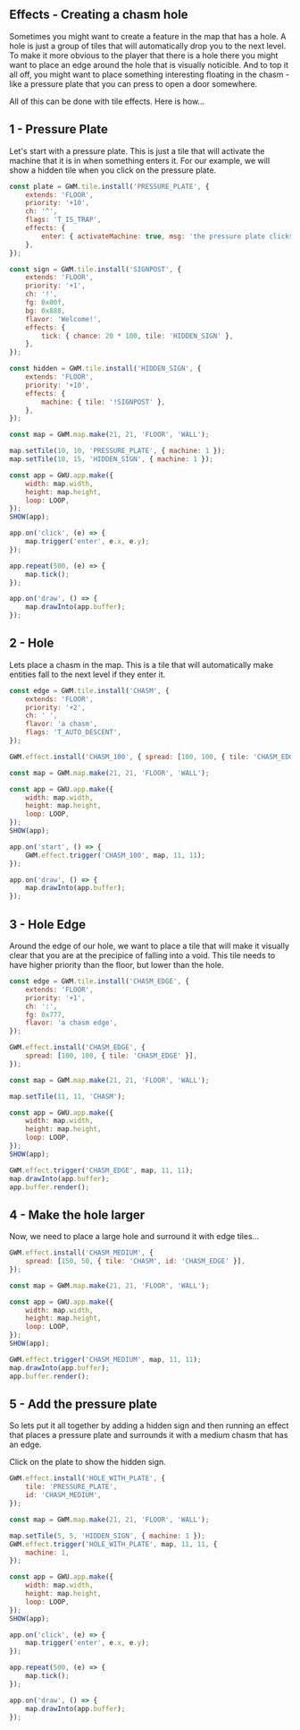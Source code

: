 ## Effects - Creating a chasm hole

Sometimes you might want to create a feature in the map that has a hole. A hole is just a group of tiles that will automatically drop you to the next level. To make it more obvious to the player that there is a hole there you might want to place an edge around the hole that is visually noticible. And to top it all off, you might want to place something interesting floating in the chasm - like a pressure plate that you can press to open a door somewhere.

All of this can be done with tile effects. Here is how...

## 1 - Pressure Plate

Let's start with a pressure plate. This is just a tile that will activate the machine that it is in when something enters it. For our example, we will show a hidden tile when you click on the pressure plate.

```js
const plate = GWM.tile.install('PRESSURE_PLATE', {
    extends: 'FLOOR',
    priority: '+10',
    ch: '^',
    flags: 'T_IS_TRAP',
    effects: {
        enter: { activateMachine: true, msg: 'the pressure plate clicks.' },
    },
});

const sign = GWM.tile.install('SIGNPOST', {
    extends: 'FLOOR',
    priority: '+1',
    ch: '!',
    fg: 0x00f,
    bg: 0x888,
    flavor: 'Welcome!',
    effects: {
        tick: { chance: 20 * 100, tile: 'HIDDEN_SIGN' },
    },
});

const hidden = GWM.tile.install('HIDDEN_SIGN', {
    extends: 'FLOOR',
    priority: '+10',
    effects: {
        machine: { tile: '!SIGNPOST' },
    },
});

const map = GWM.map.make(21, 21, 'FLOOR', 'WALL');

map.setTile(10, 10, 'PRESSURE_PLATE', { machine: 1 });
map.setTile(10, 15, 'HIDDEN_SIGN', { machine: 1 });

const app = GWU.app.make({
    width: map.width,
    height: map.height,
    loop: LOOP,
});
SHOW(app);

app.on('click', (e) => {
    map.trigger('enter', e.x, e.y);
});

app.repeat(500, (e) => {
    map.tick();
});

app.on('draw', () => {
    map.drawInto(app.buffer);
});
```

## 2 - Hole

Lets place a chasm in the map. This is a tile that will automatically make entities fall to the next level if they enter it.

```js
const edge = GWM.tile.install('CHASM', {
    extends: 'FLOOR',
    priority: '+2',
    ch: ' ',
    flavor: 'a chasm',
    flags: 'T_AUTO_DESCENT',
});

GWM.effect.install('CHASM_100', { spread: [100, 100, { tile: 'CHASM_EDGE' }] });

const map = GWM.map.make(21, 21, 'FLOOR', 'WALL');

const app = GWU.app.make({
    width: map.width,
    height: map.height,
    loop: LOOP,
});
SHOW(app);

app.on('start', () => {
    GWM.effect.trigger('CHASM_100', map, 11, 11);
});

app.on('draw', () => {
    map.drawInto(app.buffer);
});
```

## 3 - Hole Edge

Around the edge of our hole, we want to place a tile that will make it visually clear that you are at the precipice of falling into a void. This tile needs to have higher priority than the floor, but lower than the hole.

```js
const edge = GWM.tile.install('CHASM_EDGE', {
    extends: 'FLOOR',
    priority: '+1',
    ch: ':',
    fg: 0x777,
    flavor: 'a chasm edge',
});

GWM.effect.install('CHASM_EDGE', {
    spread: [100, 100, { tile: 'CHASM_EDGE' }],
});

const map = GWM.map.make(21, 21, 'FLOOR', 'WALL');

map.setTile(11, 11, 'CHASM');

const app = GWU.app.make({
    width: map.width,
    height: map.height,
    loop: LOOP,
});
SHOW(app);

GWM.effect.trigger('CHASM_EDGE', map, 11, 11);
map.drawInto(app.buffer);
app.buffer.render();
```

## 4 - Make the hole larger

Now, we need to place a large hole and surround it with edge tiles...

```js
GWM.effect.install('CHASM_MEDIUM', {
    spread: [150, 50, { tile: 'CHASM', id: 'CHASM_EDGE' }],
});

const map = GWM.map.make(21, 21, 'FLOOR', 'WALL');

const app = GWU.app.make({
    width: map.width,
    height: map.height,
    loop: LOOP,
});
SHOW(app);

GWM.effect.trigger('CHASM_MEDIUM', map, 11, 11);
map.drawInto(app.buffer);
app.buffer.render();
```

## 5 - Add the pressure plate

So lets put it all together by adding a hidden sign and then running an effect that places a pressure plate and surrounds it with a medium chasm that has an edge.

Click on the plate to show the hidden sign.

```js
GWM.effect.install('HOLE_WITH_PLATE', {
    tile: 'PRESSURE_PLATE',
    id: 'CHASM_MEDIUM',
});

const map = GWM.map.make(21, 21, 'FLOOR', 'WALL');

map.setTile(5, 5, 'HIDDEN_SIGN', { machine: 1 });
GWM.effect.trigger('HOLE_WITH_PLATE', map, 11, 11, {
    machine: 1,
});

const app = GWU.app.make({
    width: map.width,
    height: map.height,
    loop: LOOP,
});
SHOW(app);

app.on('click', (e) => {
    map.trigger('enter', e.x, e.y);
});

app.repeat(500, (e) => {
    map.tick();
});

app.on('draw', () => {
    map.drawInto(app.buffer);
});
```
